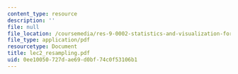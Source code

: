 ```yaml
---
content_type: resource
description: ''
file: null
file_location: /coursemedia/res-9-0002-statistics-and-visualization-for-data-analysis-and-inference-january-iap-2009/0ee10050727dae69d0bf74c0f53106b1_lec2_resampling.pdf
file_type: application/pdf
resourcetype: Document
title: lec2_resampling.pdf
uid: 0ee10050-727d-ae69-d0bf-74c0f53106b1
---
```

